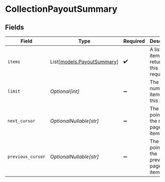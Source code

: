 # CollectionPayoutSummary


## Fields

| Field                                                    | Type                                                     | Required                                                 | Description                                              | Example                                                  |
| -------------------------------------------------------- | -------------------------------------------------------- | -------------------------------------------------------- | -------------------------------------------------------- | -------------------------------------------------------- |
| `items`                                                  | List[[models.PayoutSummary](../models/payoutsummary.md)] | :heavy_check_mark:                                       | A list of items returned for this request.               |                                                          |
| `limit`                                                  | *Optional[int]*                                          | :heavy_minus_sign:                                       | The number of items for this page.                       | 20                                                       |
| `next_cursor`                                            | *OptionalNullable[str]*                                  | :heavy_minus_sign:                                       | The cursor pointing at the next page of items.           | ZXhhbXBsZTE                                              |
| `previous_cursor`                                        | *OptionalNullable[str]*                                  | :heavy_minus_sign:                                       | The cursor pointing at the previous page of items.       | Xkjss7asS                                                |